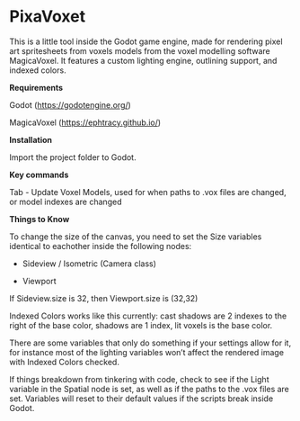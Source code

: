 # PixaVoxet

​This is a little tool inside the Godot game engine, made for rendering pixel art spritesheets from voxels models from the voxel modelling software MagicaVoxel.  It features a custom lighting engine, outlining support, and indexed colors.  

**Requirements**

Godot (https://godotengine.org/)

MagicaVoxel (https://ephtracy.github.io/)

**Installation**

Import the project folder to Godot.

**Key commands**

Tab - Update Voxel Models, used for when paths to .vox files are changed, or model indexes are changed

**Things to Know**

To change the size of the canvas, you need to set the Size variables identical to eachother inside the following nodes:

- Sideview / Isometric (Camera class)

- Viewport

If Sideview.size is 32, then Viewport.size is (32,32)

Indexed Colors works like this currently: cast shadows are 2 indexes to the right of the base color, shadows are 1 index, lit voxels is the base color.

There are  some variables that only do something if your settings allow for it, for instance most of the lighting variables won’t affect the rendered image with Indexed Colors checked.

If things breakdown from tinkering with code, check to see if the Light variable in the Spatial node is set, as well as if the paths to the .vox files are set.  Variables will reset to their default values if the scripts break inside Godot.
